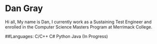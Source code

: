 # Dan Gray
Hi all,
My name is Dan, I currently work as a Sustaining Test Engineer and enrolled in the Computer Science Masters Program at Merrimack College.

##Languages:
  C/C++
  C#
  Python
  Java (In Progress)

